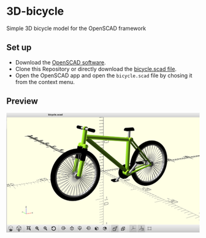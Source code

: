 # 3D-bicycle
Simple 3D bicycle model for the OpenSCAD framework


## Set up
- Download the [OpenSCAD software](https://openscad.org).
- Clone this Repository or directly download the [bicycle.scad file](https://github.com/franziskusz/3D-bicycle/blob/main/bicycle.scad).
- Open the OpenSCAD app and open the `bicycle.scad` file by chosing it from the context menu.


## Preview
![bicycle](bicycle_preview.png)
